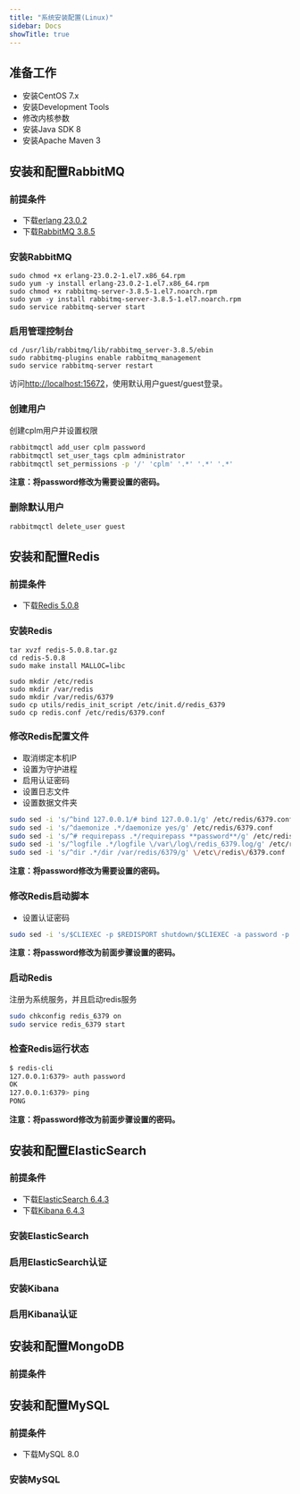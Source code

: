 ```yaml
---
title: "系统安装配置(Linux)"
sidebar: Docs
showTitle: true
---
```

## 准备工作
- 安装CentOS 7.x
- 安装Development Tools
- 修改内核参数
- 安装Java SDK 8
- 安装Apache Maven 3


## 安装和配置RabbitMQ
### 前提条件
- 下载[erlang 23.0.2](https://github.com/rabbitmq/erlang-rpm/releases/download/v23.0.2/erlang-23.0.2-1.el7.x86_64.rpm)
- 下载[RabbitMQ 3.8.5](https://packagecloud.io/rabbitmq/rabbitmq-server/packages/el/7/rabbitmq-server-3.8.5-1.el7.noarch.rpm)

### 安装RabbitMQ
```
sudo chmod +x erlang-23.0.2-1.el7.x86_64.rpm
sudo yum -y install erlang-23.0.2-1.el7.x86_64.rpm
sudo chmod +x rabbitmq-server-3.8.5-1.el7.noarch.rpm
sudo yum -y install rabbitmq-server-3.8.5-1.el7.noarch.rpm
sudo service rabbitmq-server start
```

### 启用管理控制台
```
cd /usr/lib/rabbitmq/lib/rabbitmq_server-3.8.5/ebin
sudo rabbitmq-plugins enable rabbitmq_management
sudo service rabbitmq-server restart
```
访问[http://localhost:15672](http://localhost:15672)，使用默认用户guest/guest登录。

### 创建用户
创建cplm用户并设置权限
```bash
rabbitmqctl add_user cplm password
rabbitmqctl set_user_tags cplm administrator
rabbitmqctl set_permissions -p '/' 'cplm' '.*' '.*' '.*'
```
**注意：将password修改为需要设置的密码。**

### 删除默认用户
```bash
rabbitmqctl delete_user guest
```

## 安装和配置Redis
### 前提条件
- 下载[Redis 5.0.8](http://download.redis.io/releases/redis-5.0.8.tar.gz)

### 安装Redis
```
tar xvzf redis-5.0.8.tar.gz
cd redis-5.0.8
sudo make install MALLOC=libc

sudo mkdir /etc/redis
sudo mkdir /var/redis
sudo mkdir /var/redis/6379
sudo cp utils/redis_init_script /etc/init.d/redis_6379
sudo cp redis.conf /etc/redis/6379.conf
```

### 修改Redis配置文件
- 取消绑定本机IP
- 设置为守护进程
- 启用认证密码
- 设置日志文件
- 设置数据文件夹
```bash
sudo sed -i 's/^bind 127.0.0.1/# bind 127.0.0.1/g' /etc/redis/6379.conf
sudo sed -i 's/^daemonize .*/daemonize yes/g' /etc/redis/6379.conf
sudo sed -i 's/^# requirepass .*/requirepass **password**/g' /etc/redis/6379.conf
sudo sed -i 's/^logfile .*/logfile \/var\/log\/redis_6379.log/g' /etc/redis/6379.conf
sudo sed -i 's/^dir .*/dir /var/redis/6379/g' \/etc\/redis\/6379.conf
```
**注意：将password修改为需要设置的密码。**

### 修改Redis启动脚本
- 设置认证密码
```bash
sudo sed -i 's/$CLIEXEC -p $REDISPORT shutdown/$CLIEXEC -a password -p $REDISPORT shutdown/g' /etc/init.d/redis_6379
```
**注意：将password修改为前面步骤设置的密码。**

### 启动Redis
注册为系统服务，并且启动redis服务
```bash
sudo chkconfig redis_6379 on
sudo service redis_6379 start
```

### 检查Redis运行状态
```bash
$ redis-cli
127.0.0.1:6379> auth password
OK
127.0.0.1:6379> ping
PONG
```
**注意：将password修改为前面步骤设置的密码。**

## 安装和配置ElasticSearch
### 前提条件
- 下载[ElasticSearch 6.4.3](https://artifacts.elastic.co/downloads/elasticsearch/elasticsearch-6.4.3.tar.gz)
- 下载[Kibana 6.4.3](https://artifacts.elastic.co/downloads/kibana/kibana-6.4.3-linux-x86_64.tar.gz)

### 安装ElasticSearch

### 启用ElasticSearch认证

### 安装Kibana

### 启用Kibana认证


## 安装和配置MongoDB
### 前提条件

## 安装和配置MySQL
### 前提条件
- 下载MySQL 8.0

### 安装MySQL

